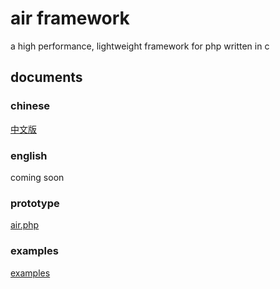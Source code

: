 # air framework

a high performance, lightweight framework for php written in c

## documents

### chinese

[中文版](<README_zh.md>)

### english

coming soon

### prototype

[air.php](<helper/air.php>)

### examples

[examples](<tests>)


